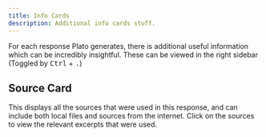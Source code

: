 ```yaml
---
title: Info Cards
description: Additional info cards stuff.
---
```



For each response Plato generates, there is additional useful information which can be incredibly insightful. These can be viewed in the right sidebar (Toggled by <kbd>Ctrl</kbd> + <kbd>.</kbd>)


## Source Card

This displays all the sources that were used in this response, and can include both local files and sources from the internet. Click on the sources to view the relevant excerpts that were used.




